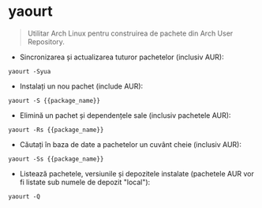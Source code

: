 # yaourt

> Utilitar Arch Linux pentru construirea de pachete din Arch User Repository.

- Sincronizarea și actualizarea tuturor pachetelor (inclusiv AUR):

`yaourt -Syua`

- Instalați un nou pachet (include AUR):

`yaourt -S {{package_name}}`

- Elimină un pachet și dependențele sale (inclusiv pachetele AUR):

`yaourt -Rs {{package_name}}`

- Căutați în baza de date a pachetelor un cuvânt cheie (inclusiv AUR):

`yaourt -Ss {{package_name}}`

- Listează pachetele, versiunile și depozitele instalate (pachetele AUR vor fi listate sub numele de depozit "local"):

`yaourt -Q`
